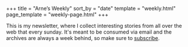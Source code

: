 +++
title = "Arne’s Weekly"
sort_by = "date"
template = "weekly.html"
page_template = "weekly-page.html"
+++

This is my newsletter, where I collect interesting stories from all
over the web that every sunday.
It's meant to be consumed via email and the archives are always a week behind,
so make sure to [subscribe](https://arnesweekly.email).
